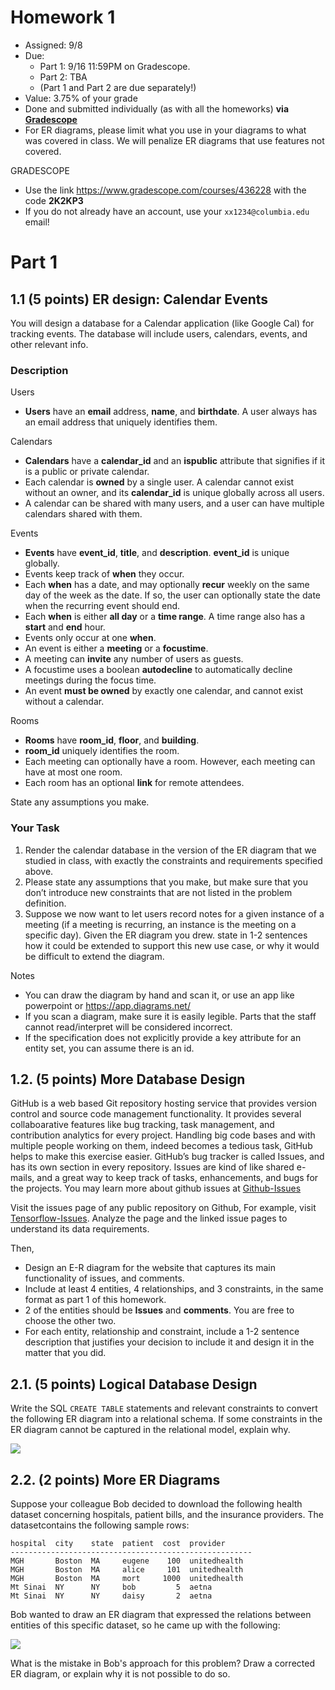 # Homework 1

* Assigned: 9/8
* Due:
    * Part 1: 9/16 11:59PM on Gradescope.  
    * Part 2: TBA
    * (Part 1 and Part 2 are due separately!)
* Value: 3.75% of your grade
* Done and submitted individually (as with all the homeworks) **via [Gradescope](https://www.gradescope.com)**
* For ER diagrams, please limit what you use in your diagrams to what was covered in class.  We will penalize ER diagrams that use features not covered.


GRADESCOPE

* Use the link https://www.gradescope.com/courses/436228 with the code **2K2KP3**
* If you do not already have an account, use your `xx1234@columbia.edu` email!


# Part 1


## 1.1 (5 points) ER design: Calendar Events

You will design a database for a Calendar application (like Google Cal)
for tracking events.  The database will include users, calendars, events, and other relevant info.

### Description

Users

* **Users** have an **email** address, **name**, and **birthdate**.  A user always has an email address that uniquely identifies them.

Calendars

* **Calendars** have a **calendar_id** and an **ispublic** attribute that signifies if it is a public or private calendar.  
* Each calendar is **owned** by a single user.  A calendar cannot exist without an owner, and its **calendar_id** is unique globally across all users.  
* A calendar can be shared with many users, and a user can have multiple calendars shared with them.

Events

* **Events** have **event_id**, **title**, and **description**. **event_id** is unique globally.  
* Events keep track of **when** they occur.    
* Each **when** has a date,  and may optionally  **recur** weekly on the same day of the week as the date.  If so, the user can optionally state the date when the recurring event should end.
* Each **when** is either  **all day** or a **time range**. A time range also has a **start** and **end** hour.
* Events only occur at one **when**.
* An event is either a **meeting** or a **focustime**.
* A meeting can **invite** any number of users as guests.
* A focustime uses a boolean **autodecline** to automatically decline meetings during the focus time.
* An event **must be owned** by exactly one calendar, and cannot exist without a calendar.

Rooms

* **Rooms** have **room_id**, **floor**, and **building**.
* **room_id** uniquely identifies the room.
* Each meeting can optionally have a room. However, each meeting can have at most one room. 
* Each room has an optional **link** for remote attendees.

State any assumptions you make.

### Your Task

1. Render the calendar database in the version of the ER diagram that we studied in class, with exactly the constraints and requirements specified above. 
2. Please state any assumptions that you make, but make sure that
  you don’t introduce new constraints that are not listed in the problem definition.
3. Suppose we now want to let users record notes for a given instance of a meeting (if a meeting is recurring, an instance is the meeting on a specific day).    Given the ER diagram you drew. state in 1-2 sentences how it could be extended to support this new use case, or why it would be difficult to extend the diagram. 


Notes

* You can draw the diagram by hand and scan it, or use an app like powerpoint or https://app.diagrams.net/
* If you scan a diagram, make sure it is easily legible.  Parts that the staff cannot read/interpret will be considered incorrect.
* If the specification does not explicitly provide a key attribute for an entity set, you can assume there is an id.



## 1.2. (5 points) More Database Design

GitHub is a web based Git repository hosting service that provides version control and source code management functionality. It provides several collaboarative features like bug tracking, task management, and contribution analytics for every project. Handling big code bases and with multiple people working on them, indeed becomes a tedious task, GitHub helps to make this exercise easier. GitHub’s bug tracker is called Issues, and has its own section in every repository. Issues are kind of like shared e-mails, and a great way to keep track of tasks, enhancements, and bugs for the projects. You may learn more about github issues at [Github-Issues](https://guides.github.com/features/issues/) 

Visit the issues page of any public repository on Github, For example, visit [Tensorflow-Issues](https://github.com/tensorflow/tensorflow/issues). Analyze the page and the linked issue pages to understand its data requirements.  

Then, 

* Design an E-R diagram for the website that captures its main functionality of issues, and comments.
* Include at least 4 entities, 4 relationships, and 3 constraints, in the same format as part 1 of this homework.
* 2 of the entities should be **Issues** and **comments**.  You are free to choose the other two.
* For each entity, relationship and constraint, include a 1-2 sentence description that justifies your decision to include it and design it in the matter that you did.


## 2.1. (5 points) Logical Database Design

Write the SQL `CREATE TABLE` statements and relevant constraints to convert the following ER diagram into a relational schema.  If some constraints in the ER diagram cannot be captured in the relational model, explain why.

<a href="diag1_hw1p2.png"><img src="diag1_hw1p2.png"/></a>



## 2.2. (2 points) More ER Diagrams


Suppose your colleague Bob decided to download the following health dataset concerning hospitals, patient bills, and the insurance providers.   The datasetcontains the following sample rows:

    hospital  city    state  patient  cost  provider
    ------------------------------------------------------
    MGH       Boston  MA     eugene    100  unitedhealth
    MGH       Boston  MA     alice     101  unitedhealth
    MGH       Boston  MA     mort     1000  unitedhealth
    Mt Sinai  NY      NY     bob         5  aetna
    Mt Sinai  NY      NY     daisy       2  aetna


Bob wanted to draw an ER diagram that expressed the relations between entities of this specific dataset, so he came up with the following:

<a href="diag2_hw1p2.png"><img src="diag2_hw1p2.png"/></a>

What is the mistake in Bob's approach for this problem? Draw a corrected ER diagram, or explain why it is not possible to do so.
